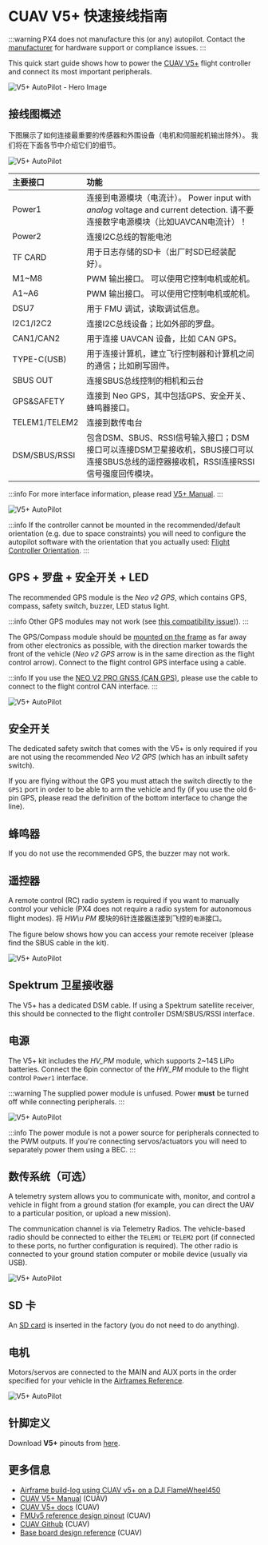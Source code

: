 # CUAV V5+ 快速接线指南

:::warning
PX4 does not manufacture this (or any) autopilot.
Contact the [manufacturer](https://store.cuav.net/) for hardware support or compliance issues.
:::

This quick start guide shows how to power the [CUAV V5+](../flight_controller/cuav_v5_plus.md) flight controller and connect its most important peripherals.

![V5+ AutoPilot - Hero Image](../../assets/flight_controller/cuav_v5_plus/v5+_01.png)

## 接线图概述

下图展示了如何连接最重要的传感器和外围设备（电机和伺服舵机输出除外）。
我们将在下面各节中介绍它们的细节。

![V5+ AutoPilot](../../assets/flight_controller/cuav_v5_plus/connection/v5+_quickstart_01.png)

| 主要接口                           | 功能                                                                                                               |
| :----------------------------- | :--------------------------------------------------------------------------------------------------------------- |
| Power1                         | 连接到电源模块（电流计）。 Power input with _analog_ voltage and current detection. 请不要连接数字电源模块（比如UAVCAN电流计）！ |
| Power2                         | 连接I2C总线的智能电池                                                                                                     |
| TF CARD                        | 用于日志存储的SD卡（出厂时SD已经装配好）。                                                                                          |
| M1~M8          | PWM 输出接口。 可以使用它控制电机或舵机。                                                                                          |
| A1~A6          | PWM 输出接口。 可以使用它控制电机或舵机。                                                                                          |
| DSU7                           | 用于 FMU 调试，读取调试信息。                                                                                                |
| I2C1/I2C2                      | 连接I2C总线设备；比如外部的罗盘。                                                                                               |
| CAN1/CAN2                      | 用于连接 UAVCAN 设备，比如 CAN GPS。                                                                                       |
| TYPE-C(USB) | 用于连接计算机，建立飞行控制器和计算机之间的通信；比如刷写固件。                                                                                 |
| SBUS OUT                       | 连接SBUS总线控制的相机和云台                                                                                                 |
| GPS&SAFETY | 连接到 Neo GPS，其中包括GPS、安全开关、蜂鸣器接口。                                                                                  |
| TELEM1/TELEM2                  | 连接到数传电台                                                                                                          |
| DSM/SBUS/RSSI                  | 包含DSM、SBUS、RSSI信号输入接口；DSM接口可以连接DSM卫星接收机，SBUS接口可以连接SBUS总线的遥控器接收机，RSSI连接RSSI信号强度回传模块。                              |

:::info
For more interface information, please read [V5+ Manual](http://manual.cuav.net/V5-Plus.pdf).
:::

![V5+ AutoPilot](../../assets/flight_controller/cuav_v5_plus/connection/v5+_quickstart_02.png)

:::info
If the controller cannot be mounted in the recommended/default orientation (e.g. due to space constraints) you will need to configure the autopilot software with the orientation that you actually used: [Flight Controller Orientation](../gps_compass/rtk_gps.md).
:::

## GPS + 罗盘 + 安全开关 + LED

The recommended GPS module is the _Neo v2 GPS_, which contains GPS, compass, safety switch, buzzer, LED status light.

:::info
Other GPS modules may not work (see [this compatibility issue](../flight_controller/cuav_v5_nano.md#compatibility_gps)\)).
:::

The GPS/Compass module should be [mounted on the frame](../assembly/mount_gps_compass.md) as far away from other electronics as possible, with the direction marker towards the front of the vehicle (_Neo v2 GPS_ arrow is in the same direction as the flight control arrow).
Connect to the flight control GPS interface using a cable.

:::info
If you use the [NEO V2 PRO GNSS (CAN GPS)](http://doc.cuav.net/gps/neo-series-gnss/en/neo-v2-pro.html), please use the cable to connect to the flight control CAN interface.
:::

![V5+ AutoPilot](../../assets/flight_controller/cuav_v5_plus/connection/v5+_quickstart_03.png)

## 安全开关

The dedicated safety switch that comes with the V5+ is only required if you are not using the recommended _Neo V2 GPS_ (which has an inbuilt safety switch).

If you are flying without the GPS you must attach the switch directly to the `GPS1` port in order to be able to arm the vehicle and fly (if you use the old 6-pin GPS, please read the definition of the bottom interface to change the line).

## 蜂鸣器

If you do not use the recommended GPS, the buzzer may not work.

## 遥控器

A remote control (RC) radio system is required if you want to manually control your vehicle (PX4 does not require a radio system for autonomous flight modes).
将 <em>HW\\u PM</em> 模块的6针连接器连接到飞控的<code>电源</code>接口。

The figure below shows how you can access your remote receiver (please find the SBUS cable in the kit).

![V5+ AutoPilot](../../assets/flight_controller/cuav_v5_plus/connection/v5+_quickstart_04.png)

## Spektrum 卫星接收器

The V5+ has a dedicated DSM cable.
If using a Spektrum satellite receiver, this should be connected to the flight controller DSM/SBUS/RSSI interface.

## 电源

The V5+ kit includes the _HV_PM_ module, which supports 2~14S LiPo batteries.
Connect the 6pin connector of the _HW_PM_ module to the flight control `Power1` interface.

:::warning
The supplied power module is unfused.
Power **must** be turned off while connecting peripherals.
:::

![V5+ AutoPilot](../../assets/flight_controller/cuav_v5_plus/connection/v5+_quickstart_01.png)

:::info
The power module is not a power source for peripherals connected to the PWM outputs.
If you're connecting servos/actuators you will need to separately power them using a BEC.
:::

## 数传系统（可选）

A telemetry system allows you to communicate with, monitor, and control a vehicle in flight from a ground station (for example, you can direct the UAV to a particular position, or upload a new mission).

The communication channel is via Telemetry Radios.
The vehicle-based radio should be connected to either the `TELEM1` or `TELEM2` port (if connected to these ports, no further configuration is required).
The other radio is connected to your ground station computer or mobile device (usually via USB).

![V5+ AutoPilot](../../assets/flight_controller/cuav_v5_plus/connection/v5+_quickstart_06.png)

<a id="sd_card"></a>

## SD 卡

An [SD card](../getting_started/px4_basic_concepts.md#sd-cards-removable-memory) is inserted in the factory (you do not need to do anything).

## 电机

Motors/servos are connected to the MAIN and AUX ports in the order specified for your vehicle in the [Airframes Reference](../airframes/airframe_reference.md).

![V5+ AutoPilot](../../assets/flight_controller/cuav_v5_plus/connection/v5+_quickstart_07.png)

## 针脚定义

Download **V5+** pinouts from [here](http://manual.cuav.net/V5-Plus.pdf).

## 更多信息

- [Airframe build-log using CUAV v5+ on a DJI FlameWheel450](../frames_multicopter/dji_f450_cuav_5plus.md)
- [CUAV V5+ Manual](http://manual.cuav.net/V5-Plus.pdf) (CUAV)
- [CUAV V5+ docs](http://doc.cuav.net/flight-controller/v5-autopilot/en/v5+.html) (CUAV)
- [FMUv5 reference design pinout](https://docs.google.com/spreadsheets/d/1-n0__BYDedQrc_2NHqBenG1DNepAgnHpSGglke-QQwY/edit#gid=912976165) (CUAV)
- [CUAV Github](https://github.com/cuav) (CUAV)
- [Base board design reference](https://github.com/cuav/hardware/tree/master/V5_Autopilot/V5%2B/V5%2BBASE) (CUAV)
